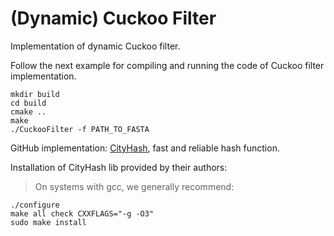 # (Dynamic) Cuckoo Filter
Implementation of dynamic Cuckoo filter.

Follow the next example for compiling and running the code of Cuckoo filter implementation. 
```
mkdir build
cd build
cmake ..
make
./CuckooFilter -f PATH_TO_FASTA
```
  

GitHub implementation: [CityHash](https://github.com/google/cityhash), fast and reliable hash function.

Installation of CityHash lib provided by their authors:
   > On systems with gcc, we generally recommend:

    ./configure
    make all check CXXFLAGS="-g -O3"
    sudo make install
